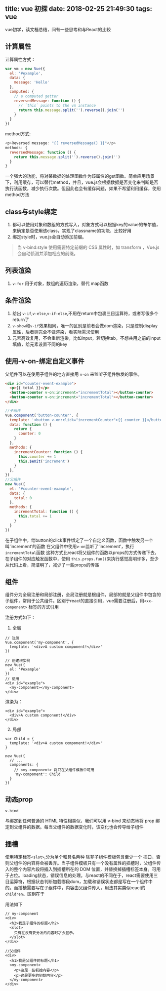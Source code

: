 title: vue 初探
date: 2018-02-25 21:49:30
tags: vue
---
vue初学，读文档总结，间有一些思考和与React的比较
<!-- more -->
## 计算属性
计算属性方式：
```javascript
var vm = new Vue({
  el: '#example',
  data: {
    message: 'Hello'
  },
  computed: {
    // a computed getter
    reversedMessage: function () {
      // `this` points to the vm instance
      return this.message.split('').reverse().join('')
    }
  }
})
```
method方式:
```javascript
<p>Reversed message: "{{ reversedMessage() }}"</p>
methods: {
  reversedMessage: function () {
    return this.message.split('').reverse().join('')
  }
}
```
一个强大的功能，将对某数据的处理函数作为该属性的get函数。简单应用场景下，利用缓存，可以替代method，并且，vue.js会根据数据是否变化来判断是否执行该函数，减少执行次数。但因此也会有缓存问题，如果不希望利用缓存，使用method方法

## class与style绑定
1. 都可以使用对象和数组的方式写入，对象方式可以根据key的value的布尔值，来确定是否使用该class，实现了classname的功能，比较好用
2. 绑定style时，vue.js会自动添加前缀。
>当 v-bind:style 使用需要特定前缀的 CSS 属性时，如 transform ，Vue.js 会自动侦测并添加相应的前缀。


## 列表渲染
1. `v-for` 用于对象，数组的遍历渲染，替代 map函数

## 条件渲染
1. 给出 `v-if`,`v-else`,`v-if-else`,不用在return中包裹三目运算符，或者写很多个return了
2. `v-show`和`v-if`效果相同，唯一的区别是前者会做dom渲染，只是控制display属性，后者则完全不做渲染，看实际需求使用 
3. 元素高效复用，不会重新渲染，比如input，若切换tab，不想共用之前的input填值，给元素设置不同的key

## 使用-v-on-绑定自定义事件
父组件可以在使用子组件的地方直接用 `v-on` 来监听子组件触发的事件。
```html
<div id="counter-event-example">
  <p>{{ total }}</p>
  <button-counter v-on:increment="incrementTotal"></button-counter>
  <button-counter v-on:increment="incrementTotal"></button-counter>
</div>
```
```javascript
//子组件
Vue.component('button-counter', {
  template: '<button v-on:click="incrementCounter">{{ counter }}</button>',
  data: function () {
    return {
      counter: 0
    }
  },
  methods: {
    incrementCounter: function () {
      this.counter += 1
      this.$emit('increment')
    }
  },
})
//父组件
new Vue({
  el: '#counter-event-example',
  data: {
    total: 0
  },
  methods: {
    incrementTotal: function () {
      this.total += 1
    }
  }
})
```
在子组件中，给button的click事件绑定了一个自定义函数，函数中触发另一个叫‘increment’的函数
在父组件中使用`v-on`监听了‘increment’，执行`incrementTotal`函数
这种方式比react将父组件的函数以props的方式传递下去，在子组件的对应触发函数中，使用 `this.props.fun()`来执行感觉高明许多，至少从代码上看，简洁明了，减少了一些props的传递
## 组件
组件分为全局注册和局部注册，全局注册就是根组件，局部的就是父组件中包含的子组件，常用于公共组件。区别于react的直接引用，vue需要注册后，用`<xx-component>` 标签的方式引用

注册方式如下：
1. 全局
```
// 注册
Vue.component('my-component', {
  template: '<div>A custom component!</div>'
})

// 创建根实例
new Vue({
  el: '#example'
})
// 使用
<div id="example">
  <my-component></my-component>
</div>

```
渲染为：
```
<div id="example">
  <div>A custom component!</div>
</div>
```
2. 局部
```
var Child = {
  template: '<div>A custom component!</div>'
}

new Vue({
  // ...
  components: {
    // <my-component> 将只在父组件模板中可用
    'my-component': Child
  }
})
```
## 动态prop
`v-bind`

与绑定到任何普通的 HTML 特性相类似，我们可以用 v-bind 来动态地将 prop 绑定到父组件的数据。每当父组件的数据变化时，该变化也会传导给子组件
## 插槽
使用特定标签`<slot>`,分为单个和具名两种
除非子组件模板包含至少一个 <slot> 插口，否则父组件的内容将会被丢弃。当子组件模板只有一个没有属性的插槽时，父组件传入的整个内容片段将插入到插槽所在的 DOM 位置，并替换掉插槽标签本身。可用于占位。loading状态，错误信息的处理。与react的不同在于，react需要使用三目运算符，根据状态判断加载哪段dom，加载和错误状态都是写在一个组件中的。而插槽需要写在子组件中，内容由父组件传入，用法其实类似react的`children`。区别在于

用法如下
```
// my-component
<div>
  <h2>我是子组件的标题</h2>
  <slot>
    只有在没有要分发的内容时才会显示。
  </slot>
</div>

//父组件
<div>
  <h1>我是父组件的标题</h1>
  <my-component>
    <p>这是一些初始内容</p>
    <p>这是更多的初始内容</p>
  </my-component>
</div>
```


